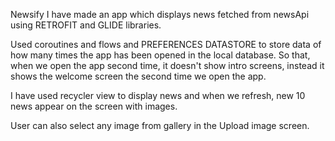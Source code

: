  N e w s i f y 
 
I have made an app which displays news fetched from newsApi using RETROFIT and GLIDE libraries.

Used coroutines and flows and PREFERENCES DATASTORE to store data of how many times the app has been opened in the local database. So that, when we open the app second time, it doesn't show intro screens, instead it shows the welcome screen the second time we open the app.

I have used recycler view to display news and when we refresh, new 10 news appear on the screen with images.

User can also select any image from gallery in the Upload image screen.


